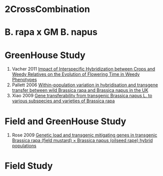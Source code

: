 # 2CrossCombination

# B. rapa x GM B. napus

# GreenHouse Study
1. Vacher 2011 [Impact of Interspecific Hybridization between Crops and Weedy Relatives on the Evolution of Flowering Time in Weedy Phenotypes](https://journals.plos.org/plosone/article?id=10.1371/journal.pone.0014649#abstract0)
2. Pallett 2006 [Within-population variation in hybridisation and transgene transfer between wild Brassica rapa and Brassica napus in the UK](https://onlinelibrary.wiley.com/doi/full/10.1111/j.1744-7348.2006.00049.x)
3. Xiao 2009 [Gene transferability from transgenic Brassica napus L. to various subspecies and varieties of Brassica rapa](https://link.springer.com/article/10.1007/s11248-009-9261-4#Sec2)







# Field and GreenHouse Study
1. Rose 2009 [Genetic load and transgenic mitigating genes in transgenic Brassica rapa (field mustard) × Brassica napus (oilseed rape) hybrid populations](https://bmcbiotechnol.biomedcentral.com/articles/10.1186/1472-6750-9-93#Sec16)



# Field Study


